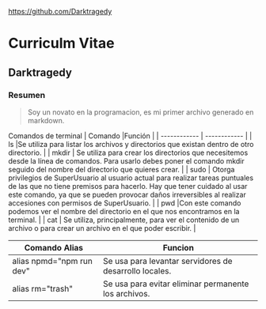 https://github.com/Darktragedy

Curriculm Vitae
================

Darktragedy
----------------

### Resumen 
> Soy un novato en la programacion, es mi primer archivo generado en markdown.

Comandos de terminal
|  Comando |Función   |
| ------------ | ------------ |
|  ls |Se utiliza para listar los archivos y directorios que existan dentro de otro directorio.    |
|  mkdir  | Se utiliza para crear los directorios que necesitemos desde la línea de comandos. Para usarlo debes poner el comando mkdir seguido del nombre del directorio que quieres crear.   |
| sudo  |  Otorga privilegios de SuperUsuario al usuario actual para realizar tareas puntuales de las que no tiene premisos para hacerlo. Hay que tener cuidado al usar este comando, ya que se pueden provocar daños irreversibles al realizar accesiones con permisos de SuperUsuario.  |
| pwd  |Con este comando podemos ver el nombre del directorio en el que nos encontramos en la terminal.    |
| cat  | Se utiliza, principalmente, para ver el contenido de un archivo o para crear un archivo en el que poder escribir.   |

|  Comando Alias| Funcion|
| ------------ | ------------ |
|  alias npmd="npm run dev"|   Se usa para levantar servidores de desarrollo locales.|
| alias rm="trash"  |   Se usa para evitar eliminar permanente los archivos.|
